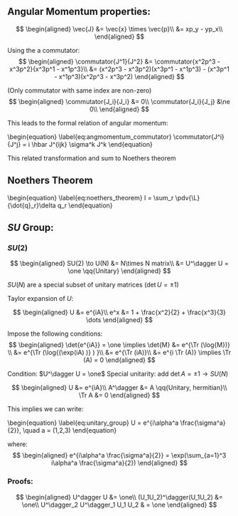 <!--
@import "/dissertation/assets/custom.md"
 -->

## Angular Momentum properties:

$$
\begin{aligned}
  \vec{J} &= \vec{x} \times \vec{p}\\
  &= xp_y - yp_x\\
\end{aligned}
$$

Using the a commutator:
$$
\begin{aligned}
  \commutator{J^1}{J^2} &= \commutator{x^2p^3 - x^3p^2}{x^3p^1 - x^1p^3}\\
  &= (x^2p^3 - x^3p^2)(x^3p^1 - x^1p^3) - (x^3p^1 - x^1p^3)(x^2p^3 - x^3p^2)
\end{aligned}
$$

(Only commutator with same index are non-zero)
$$
\begin{aligned}
  \commutator{J_i}{J_i} &= 0\\
  \commutator{J_i}{J_j} &\ne 0\\
\end{aligned}
$$

This leads to the formal relation of angular momentum:

\begin{equation}
  \label{eq:angmomentum_commutator}
  \commutator{J^i}{J^j} = i \hbar J^{ijk} \sigma^k J^k
\end{equation}

This related transformation and sum to Noethers theorem

## Noethers Theorem

\begin{equation}
  \label{eq:noethers_theorem}
  I = \sum_r \pdv{\L}{\dot{q}_r}\delta q_r
\end{equation}


## $SU$ Group:
### $SU(2)$

$$
\begin{aligned}
  SU(2) \to U(N) &= N\times N matrix\\
   &= U^\dagger U = \one \qq{Unitary}
\end{aligned}
$$

$SU(N)$ are a special subset of unitary matrices ($\det U = \pm 1$)

Taylor expansion of $U$:

$$
\begin{aligned}
  U &= e^{iA}\\
  e^x &= 1 + \frac{x^2}{2} + \frac{x^3}{3} \dots
\end{aligned}
$$

Impose the following conditions:
$$
\begin{aligned}
  \det{e^{iA}} = \one \implies \det{M} &= e^{\Tr (\log{M})} \\
   &= e^{\Tr (\log{(\exp(iA) )} ) }\\
   &= e^{\Tr (iA)}\\
   &= e^{i \Tr (A)} \implies \Tr (A) = 0
\end{aligned}
$$

Condition: $U^\dagger U = \one$
Special unitarity: add $\det A = \pm 1 \to SU(N)$

$$
\begin{aligned}
  U &= e^{iA}\\
  A^\dagger &= A \qq{Unitary, hermitian}\\
  \Tr A &= 0
\end{aligned}
$$

This implies we can write:

\begin{equation}
  \label{eq:unitary_group}
  U = e^{i\alpha^a \frac{\sigma^a}{2}}, \quad a = (1,2,3)
\end{equation}

where:
$$
\begin{aligned}
  e^{i\alpha^a \frac{\sigma^a}{2}} = \exp(\sum_{a=1}^3 i\alpha^a \frac{\sigma^a}{2})
\end{aligned}
$$

### Proofs:
$$
\begin{aligned}
  U^dagger U &= \one\\
  (U_1U_2)^\dagger(U_1U_2) &= \one\\
  U^\dagger_2 U^\dagger_1 U_1 U_2 & = \one
\end{aligned}   
$$
